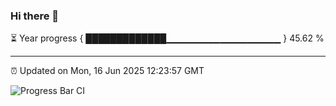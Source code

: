 ### Hi there 👋

⏳ Year progress { █████████████▁▁▁▁▁▁▁▁▁▁▁▁▁▁▁▁▁ } 45.62 %

---

⏰ Updated on Mon, 16 Jun 2025 12:23:57 GMT

![Progress Bar CI](https://github.com/Shyam-Makwana/GitHub-Actions-Demo/workflows/Progress%20Bar%20CI/badge.svg)
